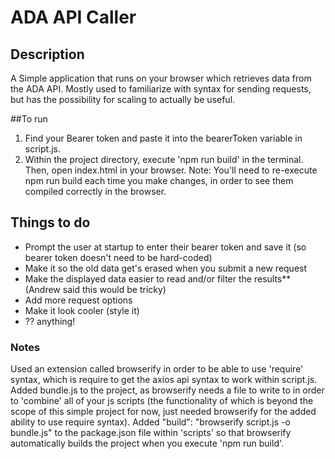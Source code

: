 # ADA API Caller

## Description
A Simple application that runs on your browser which retrieves data from the ADA API. Mostly used to familiarize with syntax for sending requests, but has the possibility for scaling to actually be useful.

##To run
1. Find your Bearer token and paste it into the bearerToken variable in script.js. 
2. Within the project directory, execute 'npm run build' in the terminal. Then, open index.html in your browser. 
Note: You'll need to re-execute npm run build each time you make changes, in order to see them compiled correctly in the browser. 

## Things to do
- Prompt the user at startup to enter their bearer token and save it (so bearer token doesn't need to be hard-coded)
- Make it so the old data get's erased when you submit a new request
- Make the displayed data easier to read and/or filter the results** (Andrew said this would be tricky)
- Add more request options
- Make it look cooler (style it)
- ?? anything!

### Notes
Used an extension called browserify in order to be able to use 'require' syntax, which is require to get the axios api syntax to work within script.js. Added bundle.js to the project, as browserify needs a file to write to in order to 'combine' all of your js scripts (the functionality of which is beyond the scope of this simple project for now, just needed browserify for the added ability to use require syntax). Added "build": "browserify script.js -o bundle.js" to the package.json file within 'scripts' so that browserify automatically builds the project when you execute 'npm run build'.

